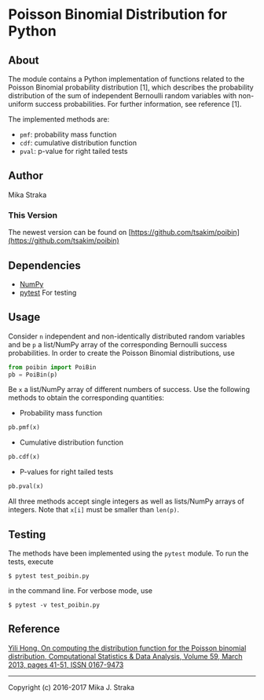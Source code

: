 # Poisson Binomial Distribution for Python

## About
The module contains a Python implementation of functions related to the Poisson
Binomial probability distribution \[1\], which describes the probability
distribution of the sum of independent Bernoulli random variables with
non-uniform success probabilities. For further information, see reference \[1\].

The implemented methods are:
* `pmf`: probability mass function
* `cdf`: cumulative distribution function
* `pval`: p-value for right tailed tests

## Author
Mika Straka

### This Version
The newest version can be found on
[https://github.com/tsakim/poibin](https://github.com/tsakim/poibin)

## Dependencies
* [NumPy](http://www.numpy.org/)
* [pytest](https://docs.pytest.org/en/latest/contents.html) For testing

## Usage
Consider `n` independent and non-identically distributed random variables and
be `p` a list/NumPy array of the corresponding Bernoulli success probabilities.
In order to create the Poisson Binomial distributions, use
```python
from poibin import PoiBin
pb = PoiBin(p)
```
Be `x` a list/NumPy array of different numbers of success. Use the following
methods to obtain the corresponding quantities:

* Probability mass function
```python
pb.pmf(x)
```
* Cumulative distribution function
```python
pb.cdf(x)
```
* P-values for right tailed tests
```python
pb.pval(x)
```

All three methods accept single integers as well as lists/NumPy arrays of
integers. Note that `x[i]` must be smaller than `len(p)`.

## Testing
The methods have been implemented using the `pytest` module. To run the tests, execute

```
$ pytest test_poibin.py
```
in the command line. For verbose mode, use

```
$ pytest -v test_poibin.py
```

## Reference
[Yili Hong, On computing the distribution function for the Poisson binomial
distribution,
Computational Statistics & Data Analysis, Volume 59, March 2013, pages 41-51,
ISSN 0167-9473](http://dx.doi.org/10.1016/j.csda.2012.10.006)

---
Copyright (c) 2016-2017 Mika J. Straka
